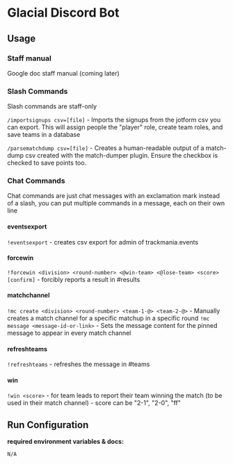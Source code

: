 # Glacial Discord Bot

## Usage

### Staff manual

Google doc staff manual (coming later)

### Slash Commands
Slash commands are staff-only

`/importsignups csv=[file]` - Imports the signups from the jotform csv you can export. This will assign people the "player" role, create team roles, and save teams in a database

`/parsematchdump csv=[file]` - Creates a human-readable output of a match-dump csv created with the match-dumper plugin. Ensure the checkbox is checked to save points too.

### Chat Commands
Chat commands are just chat messages with an exclamation mark instead of a slash, you can put multiple commands in a message, each on their own line

#### eventsexport  
`!eventsexport` - creates csv export for admin of trackmania.events
#### forcewin
`!forcewin <division> <round-number> <@win-team> <@lose-team> <score> [confirm]` - forcibly reports a result in #results
#### matchchannel
`!mc create <division> <round-number> <team-1-@> <team-2-@>` - Manually creates a match channel for a specific matchup in a specific round
`!mc message <message-id-or-link>` - Sets the message content for the pinned message to appear in every match channel
#### refreshteams
`!refreshteams` - refreshes the message in #teams
#### win
`!win <score>` - for team leads to report their team winning the match (to be used in their match channel) - score can be "2-1", "2-0", "ff"

## Run Configuration
**required environment variables & docs:**
```properties
N/A
```